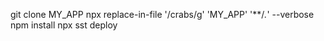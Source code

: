 git clone MY_APP
npx replace-in-file '/crabs/g' 'MY_APP' '**/*.*' --verbose
npm install
npx sst deploy
